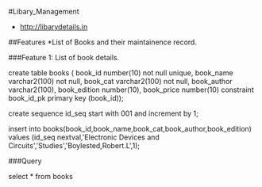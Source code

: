 #Libary_Management
* http://libarydetails.in

##Features
*List of Books and their maintainence record.

###Feature 1: List of book details.

create table books (
book_id number(10) not null unique,
book_name varchar2(100) not null,
book_cat varchar2(100) not null,
book_author varchar2(100),
book_edition number(10),
book_price number(10)
constraint book_id_pk primary key (book_id));

create sequence id_seq start with 001 and increment by 1;

insert into books(book_id,book_name,book_cat,book_author,book_edition) 
values (id_seq nextval,'Electronic Devices and Circuits','Studies','Boylested,Robert.L',1);


###Query

select * from books
